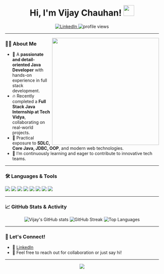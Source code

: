 <!-- Hi there! Welcome to my GitHub profile 👋 -->

<h1 align="center">
  Hi, I'm Vijay Chauhan! <img src="https://media.giphy.com/media/hvRJCLFzcasrR4ia7z/giphy.gif" width="35">
</h1>

<p align="center">
  <a href="https://www.linkedin.com/in/vijaychauhan1020/">
    <img src="https://img.shields.io/badge/LinkedIn-blue?style=for-the-badge&logo=linkedin" alt="LinkedIn" />
  </a>
  <img src="https://komarev.com/ghpvc/?username=Vijaychauhan2020&style=for-the-badge" alt="profile views" />
</p>

---

<img align="right" src="https://raw.githubusercontent.com/Vijaychauhan2020/Vijaychauhan2020/main/code.gif" width="350" />

### 👨‍💻 About Me

- 🚀 A **passionate and detail-oriented Java Developer** with hands-on experience in full stack development.
- 🔥 Recently completed a **Full Stack Java Internship at Tech Vidya**, collaborating on real-world projects.
- 💼 Practical exposure to **SDLC, Core Java, JDBC, OOP**, and modern web technologies.
- 🌱 I’m continuously learning and eager to contribute to innovative tech teams.

---

### 🛠️ Languages & Tools

<p align="left">
  <img src="https://img.shields.io/badge/Java-ED8B00?style=for-the-badge&logo=java&logoColor=white"/>
  <img src="https://img.shields.io/badge/JDBC-006666?style=for-the-badge&logo=databricks&logoColor=white"/>
  <img src="https://img.shields.io/badge/HTML5-E34F26?style=for-the-badge&logo=html5&logoColor=white"/>
  <img src="https://img.shields.io/badge/CSS3-1572B6?style=for-the-badge&logo=css3&logoColor=white"/>
  <img src="https://img.shields.io/badge/JavaScript-F7DF1E?style=for-the-badge&logo=javascript&logoColor=black"/>
  <img src="https://img.shields.io/badge/MySQL-4479A1?style=for-the-badge&logo=mysql&logoColor=white"/>
  <img src="https://img.shields.io/badge/Git-F05032?style=for-the-badge&logo=git&logoColor=white"/>
  <img src="https://img.shields.io/badge/VS%20Code-007ACC?style=for-the-badge&logo=visual-studio-code&logoColor=white"/>
</p>

---

### 📈 GitHub Stats & Activity

<p align="center">
  <img src="https://github-readme-stats.vercel.app/api?username=Vijaychauhan2020&show_icons=true&theme=radical" alt="Vijay's GitHub stats"/>
  <img src="https://github-readme-streak-stats.herokuapp.com/?user=Vijaychauhan2020&theme=radical" alt="GitHub Streak"/>
  <img src="https://github-readme-stats.vercel.app/api/top-langs/?username=Vijaychauhan2020&layout=compact&theme=radical" alt="Top Languages"/>
</p>

---

### 🌟 Let's Connect!

- 💼 [LinkedIn](https://www.linkedin.com/in/vijaychauhan1020/)
- 📧 Feel free to reach out for collaboration or just say hi!

---

<p align="center">
  <img src="https://readme-typing-svg.demolab.com?font=Fira+Code&duration=2500&pause=800&color=F70000&center=true&vCenter=true&width=435&lines=Passionate+Full+Stack+Java+Developer;Always+learning+something+new;Let's+build+something+great+together!">
</p>

<!--
**Vijaychauhan2020/Vijaychauhan2020** is a ✨ special ✨ repository because its `README.md` (this file) appears on your GitHub profile.
-->
